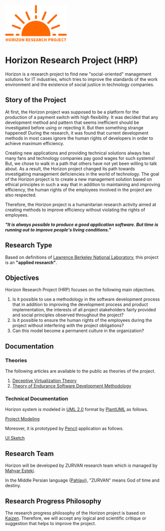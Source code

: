 <img src="https://raw.githubusercontent.com/mahyaresteki/Horizon/master/logo.png" width="200" height="120" style="margin-left:auto; margin-right:auto">

# Horizon Research Project (HRP)
Horizon is a research project to find new "social-oriented" management solutions for IT industries, which tries to improve the standards of the work environment and the existence of social justice in technology companies.

## Story of the Project
At first, the Horizon project was supposed to be a platform for the production of a payment switch with high flexibility. It was decided that any development method and pattern that seems inefficient should be investigated before using or rejecting it. But then something strange happened! During the research, it was found that current development methods in most cases ignore the human rights of developers in order to achieve maximum efficiency.

Creating new applications and providing technical solutions always has many fans and technology companies pay good wages for such systems! But, we chose to walk in a path that others have not yet been willing to talk about. As a result, the Horizon project changed its path towards investigating management deficiencies in the world of technology. The goal of the Horizon project is to create a new management solution based on ethical principles in such a way that in addition to maintaining and improving efficiency, the human rights of the employees involved in the project are also respected.

Therefore, the Horizon project is a humanitarian research activity aimed at creating methods to improve efficiency without violating the rights of employees.

**_"It is always possible to produce a good application software. But time is running out to improve people's living conditions."_**

## Research Type
Based on definitions of [Lawrence Berkeley	National	Laboratory](https://www.sjsu.edu/people/fred.prochaska/courses/ScWk170/s0/Basic-vs.-Applied-Research.pdf), this project is an **"applied research"**.

## Objectives
Horizon Research Project (HRP) focuses on the following main objectives.

1. Is it possible to use a methodology in the software development process that in addition to improving the development process and product implementation, the interests of all project stakeholders fairly provided and social principles observed throughout the project?
2. Is it possible to ensure the human rights of the employees during the project without interfering with the project obligations?
3. Can this model become a permanent culture in the organization?

## Documentation
### Theories
The following articles are available to the public as theories of the project.
1. [Deceptive Virtualization Theory](https://github.com/mahyaresteki/Horizon/blob/master/Theories/Deceptive_Virtualization_Theory.pdf)
2. [Theory of Endurance Software Development Methodology](https://github.com/mahyaresteki/Horizon/blob/master/Documentation/Theory_of_Endurance_Software_Development_Methodology.pdf)
### Technical Documentation
Horizon system is modeled in [UML 2.0](https://en.wikipedia.org/wiki/Unified_Modeling_Language) format by [PlantUML](https://plantuml.com/) as follows.

[Project Modeling](https://github.com/mahyaresteki/Horizon/tree/master/HorizonModeling/HorizonUml/out)

Moreover, it is prototyped by [Pencil](https://pencil.evolus.vn/) application as follows.

[UI Sketch](https://github.com/mahyaresteki/Horizon/tree/master/HorizonModeling/HorizonUiSketch) 

## Research Team
Horizon will be developed by ZURVAN research team which is managed by [Mahyar Esteki](https://www.linkedin.com/in/mahyaresteki/).

In the Middle Persian language ([Pahlavi](https://en.wikipedia.org/wiki/Middle_Persian)), "ZURVAN" means God of time and destiny.

## Research Progress Philosophy
The research progress philosophy of the Horizon project is based on [Kaizen](https://en.wikipedia.org/wiki/Kaizen). Therefore, we will accept any logical and scientific critique or suggestion that helps to improve the project.
